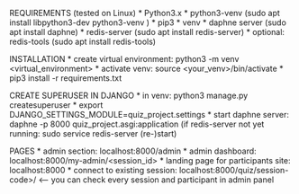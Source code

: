 REQUIREMENTS (tested on Linux)
	* Python3.x
	* python3-venv (sudo apt install libpython3-dev python3-venv )
	* pip3
	* venv
	* daphne server (sudo apt install daphne)
	* redis-server (sudo apt install redis-server)
	* optional: redis-tools (sudo apt install redis-tools)

INSTALLATION
	* create virtual environment: python3 -m venv <virtual_environment>
	* activate venv: source <your_venv>/bin/activate
	* pip3 install -r requirements.txt

CREATE SUPERUSER IN DJANGO
	* in venv: python3 manage.py createsuperuser
	* export DJANGO_SETTINGS_MODULE=quiz_project.settings
	* start daphne server: daphne -p 8000 quiz_project.asgi:application (if redis-server not yet running: sudo service redis-server (re-)start)

PAGES
	* admin section: localhost:8000/admin
	* admin dashboard: localhost:8000/my-admin/<session_id>
	* landing page for participants site: localhost:8000
	* connect to existing session: localhost:8000/quiz/session-code>/<participant-id> <-- you can check every session and participant in admin panel
